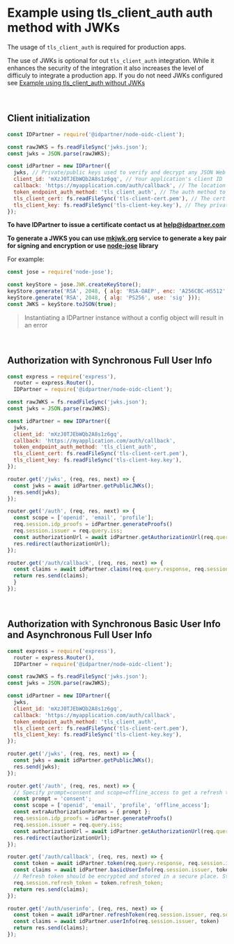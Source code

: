 # Example using tls_client_auth auth method with JWKs

The usage of `tls_client_auth` is required for production apps. 

The use of JWKs is optional for out `tls_client_auth` integration. While it enhances the security of the integration it also increases the level of difficuly to integrate a production app. If you do not need JWKs configured see [Example using tls_client_auth without JWKs](./example_tls_client_auth_without_jwks.md)

<br>

## Client initialization

```javascript
const IDPartner = require('@idpartner/node-oidc-client');

const rawJWKS = fs.readFileSync('jwks.json');
const jwks = JSON.parse(rawJWKS);

const idPartner = new IDPartner({
  jwks, // Private/public keys used to verify and decrypt any JSON Web Token (JWT) issued by the identity provider authorization server
  client_id: 'mXzJ0TJEbWQb2A8s1z6gq', // Your application's client ID
  callback: 'https://myapplication.com/auth/callback', // The location you want the app to return to on success
  token_endpoint_auth_method: 'tls_client_auth', // The auth method to use
  tls_client_cert: fs.readFileSync('tls-client-cert.pem'), // The cert issued by IDPartner
  tls_client_key: fs.readFileSync('tls-client-key.key'), // They private key owned by you
});
```

**To have IDPartner to issue a certificate contact us at help@idpartner.com**

**To generate a JWKS you can use [mkjwk.org](mkjwk.org) service to generate a key pair for signing and encryption or use [node-jose](https://github.com/cisco/node-jose) library**


For example:

```javascript
const jose = require('node-jose');

const keyStore = jose.JWK.createKeyStore();
keyStore.generate('RSA', 2048, { alg: 'RSA-OAEP', enc: 'A256CBC-HS512', use: 'enc' }));
keyStore.generate('RSA', 2048, { alg: 'PS256', use: 'sig' }));
const JWKS = keyStore.toJSON(true);
```

> Instantiating a IDPartner instance without a config object will result in an error

<br>

## Authorization with Synchronous Full User Info

```javascript
const express = require('express'),
  router = express.Router(),
  IDPartner = require('@idpartner/node-oidc-client');

const rawJWKS = fs.readFileSync('jwks.json');
const jwks = JSON.parse(rawJWKS);

const idPartner = new IDPartner({
  jwks,
  client_id: 'mXzJ0TJEbWQb2A8s1z6gq',
  callback: 'https://myapplication.com/auth/callback',
  token_endpoint_auth_method: 'tls_client_auth',
  tls_client_cert: fs.readFileSync('tls-client-cert.pem'),
  tls_client_key: fs.readFileSync('tls-client-key.key'), 
});

router.get('/jwks', (req, res, next) => {
  const jwks = await idPartner.getPublicJWKs();
  res.send(jwks);
});

router.get('/auth', (req, res, next) => {
  const scope = ['openid', 'email', 'profile'];
  req.session.idp_proofs = idPartner.generateProofs()
  req.session.issuer = req.query.iss;
  const authorizationUrl = await idPartner.getAuthorizationUrl(req.query, req.session.idp_proofs, scope);
  res.redirect(authorizationUrl);
});

router.get('/auth/callback', (req, res, next) => {
  const claims = await idPartner.claims(req.query.response, req.session.issuer, req.session.idp_proofs);
  return res.send(claims);
  }
});
```

<br>

## Authorization with Synchronous Basic User Info and Asynchronous Full User Info

```javascript
const express = require('express'),
  router = express.Router(),
  IDPartner = require('@idpartner/node-oidc-client');

const rawJWKS = fs.readFileSync('jwks.json');
const jwks = JSON.parse(rawJWKS);

const idPartner = new IDPartner({
  jwks,
  client_id: 'mXzJ0TJEbWQb2A8s1z6gq',
  callback: 'https://myapplication.com/auth/callback',
  token_endpoint_auth_method: 'tls_client_auth',
  tls_client_cert: fs.readFileSync('tls-client-cert.pem'),
  tls_client_key: fs.readFileSync('tls-client-key.key'), 
});

router.get('/jwks', (req, res, next) => {
  const jwks = await idPartner.getPublicJWKs();
  res.send(jwks);
});

router.get('/auth', (req, res, next) => {
  // Specify prompt=consent and scope=offline_access to get a refresh token that can be used to fetch full user info later on.
  const prompt = 'consent';
  const scope = ['openid', 'email', 'profile', 'offline_access'];
  const extraAuthorizationParams = { prompt };
  req.session.idp_proofs = idPartner.generateProofs()
  req.session.issuer = req.query.iss;
  const authorizationUrl = await idPartner.getAuthorizationUrl(req.query, req.session.idp_proofs, scope, extraAuthorizationParams);
  res.redirect(authorizationUrl);
});

router.get('/auth/callback', (req, res, next) => {
  const token = await idPartner.token(req.query.response, req.session.issuer, req.session.idp_proofs);
  const claims = await idPartner.basicUserInfo(req.session.issuer, token)
  // Refresh token should be encrypted and stored in a secure place. Storing it in session just for demonstration purposes.
  req.session.refresh_token = token.refresh_token;
  return res.send(claims);
});

router.get('/auth/userinfo', (req, res, next) => {
  const token = await idPartner.refreshToken(req.session.issuer, req.session.refresh_token);
  const claims = await idPartner.userInfo(req.session.issuer, token)
  return res.send(claims);
});
```
